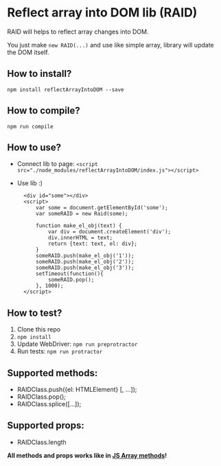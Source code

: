 # Reflect array into DOM lib (RAID)
RAID will helps to reflect array changes into DOM.

You just make `new RAID(...)` and use like simple array, library will update the DOM itself. 

## How to install?
    npm install reflectArrayIntoDOM --save

## How to compile?
    npm run compile

## How to use?
- Connect lib to page: `<script src="./node_modules/reflectArrayIntoDOM/index.js"></script>`
- Use lib :)

        <div id="some"></div>
        <script>
            var some = document.getElementById('some');
            var someRAID = new Raid(some);
    
            function make_el_obj(text) {
                var div = document.createElement('div');
                div.innerHTML = text;
                return {text: text, el: div};
            }
            someRAID.push(make_el_obj('1'));
            someRAID.push(make_el_obj('2'));
            someRAID.push(make_el_obj('3'));
            setTimeout(function(){
                someRAID.pop();
            }, 1000);
        </script>

## How to test?
1. Clone this repo
2. `npm install`
3. Update WebDriver: `npm run preprotractor`
4. Run tests: `npm run protractor`

## Supported methods:
- RAIDClass.push({el: HTMLElement} [, ...]);
- RAIDClass.pop();
- RAIDClass.splice([...]);

## Supported props:
- RAIDClass.length

**All methods and props works like in [JS Array methods](https://developer.mozilla.org/ru/docs/Web/JavaScript/Reference/Global_Objects/Array)!**